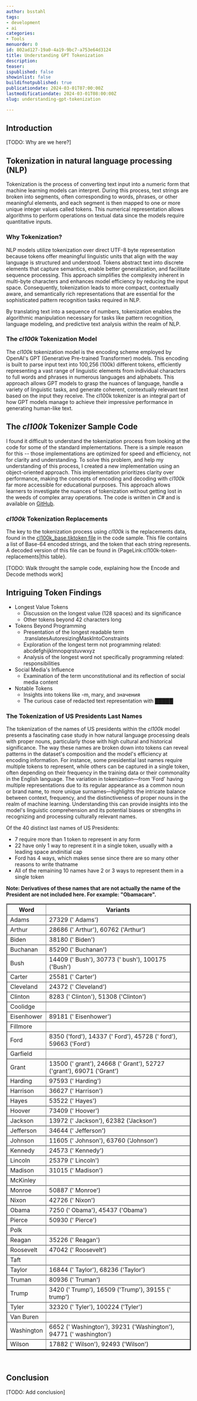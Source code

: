 ```yaml
---
author: bsstahl
tags:
- development
- ai
categories:
- Tools
menuorder: 0
id: 802ad127-19a0-4a19-9bc7-a753e64d3124
title: Understanding GPT Tokenization
description: 
teaser: 
ispublished: false
showinlist: false
buildifnotpublished: true
publicationdate: 2024-03-01T07:00:00Z
lastmodificationdate: 2024-03-01T08:00:00Z
slug: understanding-gpt-tokenization

---
```

## Introduction

[TODO: Why are we here?]

## Tokenization in natural language processing (NLP)

Tokenization is the process of converting text input into a numeric form that machine learning models can interpret. During this process, text strings are broken into segments, often corresponding to words, phrases, or other meaningful elements, and each segment is then mapped to one or more unique integer values called tokens. This numerical representation allows algorithms to perform operations on textual data since the models require quantitative inputs.

### Why Tokenization?

NLP models utilize tokenization over direct UTF-8 byte representation because tokens offer meaningful linguistic units that align with the way language is structured and understood. Tokens abstract text into discrete elements that capture semantics, enable better generalization, and facilitate sequence processing. This approach simplifies the complexity inherent in multi-byte characters and enhances model efficiency by reducing the input space. Consequently, tokenization leads to more compact, contextually aware, and semantically rich representations that are essential for the sophisticated pattern recognition tasks required in NLP.

By translating text into a sequence of numbers, tokenization enables the algorithmic manipulation necessary for tasks like pattern recognition, language modeling, and predictive text analysis within the realm of NLP.

### The *cl100k* Tokenization Model

The *cl100k* tokenization model is the encoding scheme employed by OpenAI's GPT (Generative Pre-trained Transformer) models. This encoding is built to parse input text into 100,256 (100k) different tokens, efficiently representing a vast range of linguistic elements from individual characters to full words and phrases in numerous languages and alphabets. This approach allows GPT models to grasp the nuances of language, handle a variety of linguistic tasks, and generate coherent, contextually relevant text based on the input they receive. The cl100k tokenizer is an integral part of how GPT models manage to achieve their impressive performance in generating human-like text.

## The *cl100k* Tokenizer Sample Code

I found it difficult to understand the tokenization process from looking at the code for some of the standard implementations. There is a simple reason for this -- those implementations are optimized for speed and efficiency, not for clarity and understanding. To solve this problem, and help my understanding of this process, I created a new implementation using an object-oriented approach. This implementation prioritizes clarity over performance, making the concepts of encoding and decoding with *cl100k* far more accessible for educational purposes. This approach allows learners to investigate the nuances of tokenization without getting lost in the weeds of complex array operations. The code is written in *C#* and is available on [GitHub](https://github.com/bsstahl/AIDemos/tree/master/Tokenizer).

### *cl100k* Tokenization Replacements

The key to the tokenization process using *cl100k* is the replacements data, found in the [cl100k_base.tiktoken file](https://github.com/bsstahl/AIDemos/blob/master/Tokenizer/Tokenizer/data/cl100k_base.tiktoken) in the code sample. This file contains a list of Base-64 encoded strings, and the token that each string represents. A decoded version of this file can be found in {PageLink:cl100k-token-replacements|this table}. 

[TODO: Walk throught the sample code, explaining how the Encode and Decode methods work]

## Intriguing Token Findings

* Longest Value Tokens
  * Discussion on the longest value (128 spaces) and its significance
  * Other tokens beyond 42 characters long
* Tokens Beyond Programming
  * Presentation of the longest readable term .translatesAutoresizingMaskIntoConstraints
  * Exploration of the longest term not programming related: abcdefghijklmnopqrstuvwxyz
  * Analysis of the longest word not specifically programming related:  responsibilities
* Social Media's Influence
  * Examination of the term unconstitutional and its reflection of social media content
* Notable Tokens
  * Insights into tokens like -m, mary, and значения
  * The curious case of redacted text representation with █████

### The Tokenization of US Presidents Last Names

The tokenization of the names of US presidents within the *cl100k* model presents a fascinating case study in how natural language processing deals with proper nouns, particularly those with high cultural and historical significance. The way these names are broken down into tokens can reveal patterns in the dataset's composition and the model's efficiency at encoding information. For instance, some presidential last names require multiple tokens to represent, while others can be captured in a single token, often depending on their frequency in the training data or their commonality in the English language. The variation in tokenization—from 'Ford' having multiple representations due to its regular appearance as a common noun or brand name, to more unique surnames—highlights the intricate balance between context, frequency, and the distinctiveness of proper nouns in the realm of machine learning. Understanding this can provide insights into the model's linguistic comprehension and its potential biases or strengths in recognizing and processing culturally relevant names.

Of the 40 distinct last names of US Presidents:

* 7 require more than 1 token to represent in any form
* 22 have only 1 way to represent it in a single token, usually with a leading space andinitial cap
* Ford has 4 ways, which makes sense since there are so many other reasons to write thatname
* All of the remaining 10 names have 2 or 3 ways to represent them in a single token

**Note: Derivatives of these names that are not actually the name of the President are not included here. For example: "Obamacare".**

<table border="2">
  <thead>
    <tr>
      <th>Word</th>
      <th>Variants</th>
    </tr>
  </thead>
  <tbody>
    <tr>
      <td style="text-align:left">Adams</td>
      <td style="text-align:left">27329 (' Adams')</td>
    <tr>
    <tr>
      <td style="text-align:left">Arthur</td>
      <td style="text-align:left">28686 (' Arthur'), 60762 ('Arthur')</td>
    <tr>
    <tr>
      <td style="text-align:left">Biden</td>
      <td style="text-align:left">38180 (' Biden')</td>
    <tr>
    <tr>
      <td style="text-align:left">Buchanan</td>
      <td style="text-align:left">85290 (' Buchanan')</td>
    <tr>
    <tr>
      <td style="text-align:left">Bush</td>
      <td style="text-align:left">14409 (' Bush'), 30773 (' bush'), 100175 ('Bush')</td>
    <tr>
    <tr>
      <td style="text-align:left">Carter</td>
      <td style="text-align:left">25581 (' Carter')</td>
    <tr>
    <tr>
      <td style="text-align:left">Cleveland</td>
      <td style="text-align:left">24372 (' Cleveland')</td>
    <tr>
    <tr>
      <td style="text-align:left">Clinton</td>
      <td style="text-align:left">8283 (' Clinton'), 51308 ('Clinton')</td>
    <tr>
    <tr>
      <td style="text-align:left">Coolidge</td>
      <td style="text-align:left"></td>
    <tr>
    <tr>
      <td style="text-align:left">Eisenhower</td>
      <td style="text-align:left">89181 (' Eisenhower')</td>
    <tr>
    <tr>
      <td style="text-align:left">Fillmore</td>
      <td style="text-align:left"></td>
    <tr>
    <tr>
      <td style="text-align:left">Ford</td>
      <td style="text-align:left">8350 ('ford'), 14337 (' Ford'), 45728 (' ford'), 59663 ('Ford')</td>
    <tr>
    <tr>
      <td style="text-align:left">Garfield</td>
      <td style="text-align:left"></td>
    <tr>
    <tr>
      <td style="text-align:left">Grant</td>
      <td style="text-align:left">13500 (' grant'), 24668 (' Grant'), 52727 ('grant'), 69071 ('Grant')</td>
    <tr>
    <tr>
      <td style="text-align:left">Harding</td>
      <td style="text-align:left">97593 (' Harding')</td>
    <tr>
    <tr>
      <td style="text-align:left">Harrison</td>
      <td style="text-align:left">36627 (' Harrison')</td>
    <tr>
    <tr>
      <td style="text-align:left">Hayes</td>
      <td style="text-align:left">53522 (' Hayes')</td>
    <tr>
    <tr>
      <td style="text-align:left">Hoover</td>
      <td style="text-align:left">73409 (' Hoover')</td>
    <tr>
    <tr>
      <td style="text-align:left">Jackson</td>
      <td style="text-align:left">13972 (' Jackson'), 62382 ('Jackson')</td>
    <tr>
    <tr>
      <td style="text-align:left">Jefferson</td>
      <td style="text-align:left">34644 (' Jefferson')</td>
    <tr>
    <tr>
      <td style="text-align:left">Johnson</td>
      <td style="text-align:left">11605 (' Johnson'), 63760 ('Johnson')</td>
    <tr>
    <tr>
      <td style="text-align:left">Kennedy</td>
      <td style="text-align:left">24573 (' Kennedy')</td>
    <tr>
    <tr>
      <td style="text-align:left">Lincoln</td>
      <td style="text-align:left">25379 (' Lincoln')</td>
    <tr>
    <tr>
      <td style="text-align:left">Madison</td>
      <td style="text-align:left">31015 (' Madison')</td>
    <tr>
    <tr>
      <td style="text-align:left">McKinley</td>
      <td style="text-align:left"></td>
    <tr>
    <tr>
      <td style="text-align:left">Monroe</td>
      <td style="text-align:left">50887 (' Monroe')</td>
    <tr>
    <tr>
      <td style="text-align:left">Nixon</td>
      <td style="text-align:left">42726 (' Nixon')</td>
    <tr>
    <tr>
      <td style="text-align:left">Obama</td>
      <td style="text-align:left">7250 (' Obama'), 45437 ('Obama')</td>
    <tr>
    <tr>
      <td style="text-align:left">Pierce</td>
      <td style="text-align:left">50930 (' Pierce')</td>
    <tr>
    <tr>
      <td style="text-align:left">Polk</td>
      <td style="text-align:left"></td>
    <tr>
    <tr>
      <td style="text-align:left">Reagan</td>
      <td style="text-align:left">35226 (' Reagan')</td>
    <tr>
    <tr>
      <td style="text-align:left">Roosevelt</td>
      <td style="text-align:left">47042 (' Roosevelt')</td>
    <tr>
    <tr>
      <td style="text-align:left">Taft</td>
      <td style="text-align:left"></td>
    <tr>
    <tr>
      <td style="text-align:left">Taylor</td>
      <td style="text-align:left">16844 (' Taylor'), 68236 ('Taylor')</td>
    <tr>
    <tr>
      <td style="text-align:left">Truman</td>
      <td style="text-align:left">80936 (' Truman')</td>
    <tr>
    <tr>
      <td style="text-align:left">Trump</td>
      <td style="text-align:left">3420 (' Trump'), 16509 ('Trump'), 39155 (' trump')</td>
    <tr>
    <tr>
      <td style="text-align:left">Tyler</td>
      <td style="text-align:left">32320 (' Tyler'), 100224 ('Tyler')</td>
    <tr>
    <tr>
      <td style="text-align:left">Van Buren</td>
      <td style="text-align:left"></td>
    <tr>
    <tr>
      <td style="text-align:left">Washington</td>
      <td style="text-align:left">6652 (' Washington'), 39231 ('Washington'), 94771 (' washington')</td>
    <tr>
    <tr>
      <td style="text-align:left">Wilson</td>
      <td style="text-align:left">17882 (' Wilson'), 92493 ('Wilson')</td>
    <tr>
  </tbody>
</table>
<br/>

## Conclusion

[TODO: Add conclusion]

